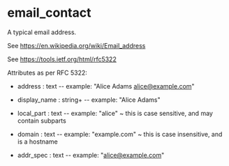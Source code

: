# email_contact

A typical email address.

See https://en.wikipedia.org/wiki/Email_address

See https://tools.ietf.org/html/rfc5322

Attributes as per RFC 5322:

* address : text -- example: "Alice Adams <alice@example.com>"

* display_name : string+ -- example: "Alice Adams"

* local_part : text -- example: "alice" ~ this is case sensitive, and may contain subparts

* domain : text -- example: "example.com" ~ this is case insensitive, and is a hostname

* addr_spec : text -- example: "alice@example.com"
